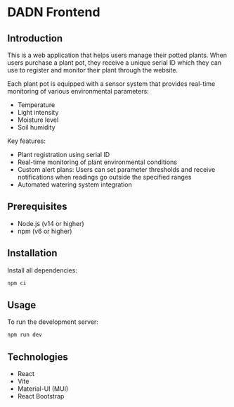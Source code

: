 # DADN Frontend

## Introduction 

This is a web application that helps users manage their potted plants. When users purchase a plant pot, they receive a unique serial ID which they can use to register and monitor their plant through the website.

Each plant pot is equipped with a sensor system that provides real-time monitoring of various environmental parameters:
- Temperature
- Light intensity
- Moisture level
- Soil humidity

Key features:
- Plant registration using serial ID
- Real-time monitoring of plant environmental conditions
- Custom alert plans: Users can set parameter thresholds and receive notifications when readings go outside the specified ranges
- Automated watering system integration

## Prerequisites

- Node.js (v14 or higher)
- npm (v6 or higher)

## Installation

Install all dependencies:

```bash
npm ci
```

## Usage

To run the development server:

```bash
npm run dev
```

## Technologies

- React
- Vite 
- Material-UI (MUI)
- React Bootstrap

